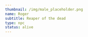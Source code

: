 ```yaml
---
thumbnail: /img/male_placeholder.png
name: Roger
subtitle: Reaper of the dead
type: npc
status: alive
---
```

